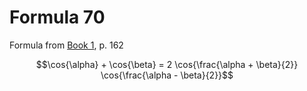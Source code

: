 # Formula 70

Formula from [Book 1](../../Buch1.md), p. 162

```math
\cos{\alpha} + \cos{\beta} = 2 \cos{\frac{\alpha + \beta}{2}} \cos{\frac{\alpha - \beta}{2}}
```
